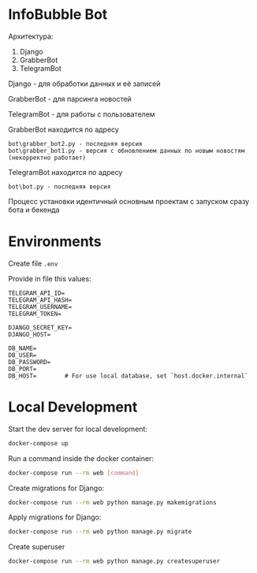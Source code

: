 # InfoBubble Bot

Архитектура:
1. Django
2. GrabberBot
3. TelegramBot

Django - для обработки данных и её записей

GrabberBot - для парсинга новостей

TelegramBot - для работы с пользователем


GrabberBot находится по адресу

    bot\grabber_bot2.py - последняя версия
    bot\grabber_bot1.py - версия с обновлением данных по новым новостям (некорректно работает)
    
TelegramBot находится по адресу

    bot\bot.py - последняя версия    

Процесс установки идентичный основным проектам с запуском сразу бота и бекенда

# Environments

Create file `.env`

Provide in file this values:

```
TELEGRAM_API_ID=
TELEGRAM_API_HASH=
TELEGRAM_USERNAME=
TELEGRAM_TOKEN=

DJANGO_SECRET_KEY=
DJANGO_HOST=

DB_NAME=
DB_USER=
DB_PASSWORD=
DB_PORT=
DB_HOST=        # For use local database, set `host.docker.internal`     
```

# Local Development

Start the dev server for local development:
```bash
docker-compose up
```

Run a command inside the docker container:

```bash
docker-compose run --rm web [command]
```

Create migrations for Django:

```bash
docker-compose run --rm web python manage.py makemigrations
```

Apply migrations for Django:

```bash
docker-compose run --rm web python manage.py migrate
```

Create superuser

```bash
docker-compose run --rm web python manage.py createsuperuser
```